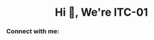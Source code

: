 <h1 align="center">Hi 👋, We're ITC-01</h1>
<h3 align="left">Connect with me:</h3>
<p align="left">
</p>
